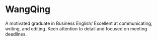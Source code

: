 # WangQing
A motivated graduate in Business English/ Excellent at communicating, writing, and editing. Keen attention to detail and focused on meeting deadlines.
